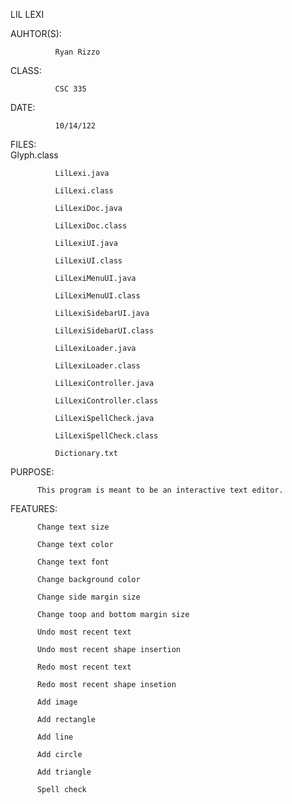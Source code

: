 LIL LEXI


AUHTOR(S):       

              Ryan Rizzo

CLASS:        

              CSC 335

DATE:         
              
              10/14/122

FILES:        
              Glyph.class
              
              LilLexi.java
              
              LilLexi.class

              LilLexiDoc.java
              
              LilLexiDoc.class
              
              LilLexiUI.java
              
              LilLexiUI.class
              
              LilLexiMenuUI.java
              
              LilLexiMenuUI.class
              
              LilLexiSidebarUI.java
              
              LilLexiSidebarUI.class
              
              LilLexiLoader.java
             
              LilLexiLoader.class
              
              LilLexiController.java
              
              LilLexiController.class
              
              LilLexiSpellCheck.java
              
              LilLexiSpellCheck.class
              
              Dictionary.txt

PURPOSE:

          This program is meant to be an interactive text editor.

FEATURES: 

          Change text size

          Change text color
          
          Change text font
          
          Change background color
          
          Change side margin size
          
          Change toop and bottom margin size
          
          Undo most recent text
          
          Undo most recent shape insertion
          
          Redo most recent text
          
          Redo most recent shape insetion
          
          Add image
          
          Add rectangle
          
          Add line
          
          Add circle
          
          Add triangle
          
          Spell check
